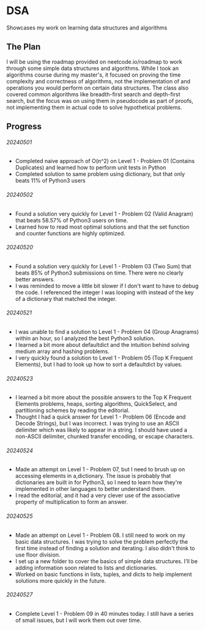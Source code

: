 # DSA
Showcases my work on learning data structures and algorithms

## The Plan
I will be using the roadmap provided on neetcode.io/roadmap to work through some simple data structures and algorithms. While I took an algorithms course during my master's, it focused on proving the time complexity and correctness of algorithms, not the implementation of and operations you would perform on certain data structures. The class also covered common algorithms like breadth-first search and depth-first search, but the focus was on using them in pseudocode as part of proofs, not implementing them in actual code to solve hypothetical problems.

## Progress
###### 20240501
- Completed naive approach of O(n^2) on Level 1 - Problem 01 (Contains Duplicates) and learned how to perform unit tests in Python
- Completed solution to same problem using dictionary, but that only beats 11% of Python3 users

###### 20240502
- Found a solution very quickly for Level 1 - Problem 02 (Valid Anagram) that beats 58.57% of Python3 users on time.
- Learned how to read most optimal solutions and that the set function and counter functions are highly optimized.

###### 20240520
- Found a solution very quickly for Level 1 - Problem 03 (Two Sum) that beats 85% of Python3 submissions on time. There were no clearly better answers.
- I was reminded to move a little bit slower if I don't want to have to debug the code. I referenced the integer I was looping with instead of the key of a dictionary that matched the integer.

###### 20240521
- I was unable to find a solution to Level 1 - Problem 04 (Group Anagrams) within an hour, so I analyzed the best Python3 solution.
- I learned a bit more about defaultdict and the intuition behind solving medium array and hashing problems.
- I very quickly found a solution to Level 1 - Problem 05 (Top K Frequent Elements), but I had to look up how to sort a defaultdict by values.

###### 20240523
- I learned a bit more about the possible answers to the Top K Frequent Elements problems, heaps, sorting algorithms, QuickSelect, and partitioning schemes by reading the editorial.
- Thought I had a quick answer for Level 1 - Problem 06 (Encode and Decode Strings), but I was incorrect. I was trying to use an ASCII delimiter which was likely to appear in a string. I should have used a non-ASCII delimiter, chunked transfer encoding, or escape characters.

###### 20240524
- Made an attempt on Level 1 - Problem 07, but I need to brush up on accessing elements in a,dictionary. The issue is probably that dictionaries are built in for Python3, so I need to learn how they're implemented in other languages to better understand them.
- I read the editorial, and it had a very clever use of the associative property of multiplication to form an answer.

###### 20240525
- Made an attempt on Level 1 - Problem 08. I still need to work on my basic data structures. I was trying to solve the problem perfectly the first time instead of finding a solution and iterating. I also didn't think to use floor division.
- I set up a new folder to cover the basics of simple data structures. I'll be adding information soon related to lists and dictionaries.
- Worked on basic functions in lists, tuples, and dicts to help implement solutions more quickly in the future.

###### 20240527
- Complete Level 1 - Problem 09 in 40 minutes today. I still have a series of small issues, but I will work them out over time.